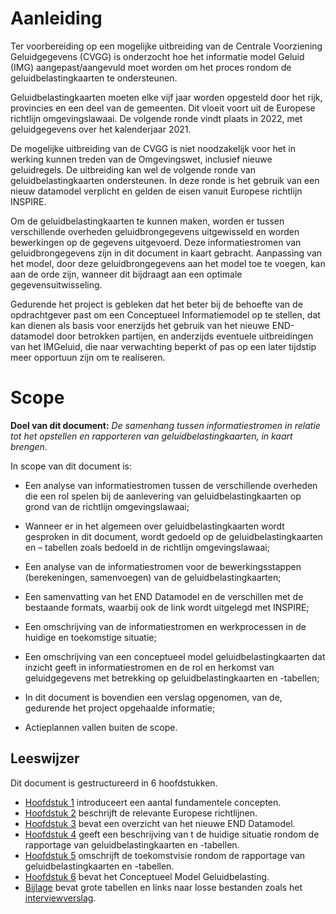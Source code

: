 Aanleiding
==========
Ter voorbereiding op een mogelijke uitbreiding van de Centrale Voorziening
Geluidgegevens (CVGG) is onderzocht hoe het informatie model Geluid (IMG)
aangepast/aangevuld moet worden om het proces rondom de geluidbelastingkaarten
te ondersteunen.

Geluidbelastingkaarten moeten elke vijf jaar worden opgesteld door het rijk,
provincies en een deel van de gemeenten. Dit vloeit voort uit de Europese
richtlijn omgevingslawaai. De volgende ronde vindt plaats in 2022, met
geluidgegevens over het kalenderjaar 2021.

De mogelijke uitbreiding van de CVGG is niet noodzakelijk voor het in werking
kunnen treden van de Omgevingswet, inclusief nieuwe geluidregels. De uitbreiding
kan wel de volgende ronde van geluidbelastingkaarten ondersteunen. In deze ronde
is het gebruik van een nieuw datamodel verplicht en gelden de eisen vanuit
Europese richtlijn INSPIRE.

Om de geluidbelastingkaarten te kunnen maken, worden er tussen verschillende
overheden geluidbrongegevens uitgewisseld en worden bewerkingen op de gegevens
uitgevoerd. Deze informatiestromen van geluidbrongegevens zijn in dit document
in kaart gebracht. Aanpassing van het model, door deze geluidbrongegevens aan
het model toe te voegen, kan aan de orde zijn, wanneer dit bijdraagt aan een
optimale gegevensuitwisseling.

Gedurende het project is gebleken dat het beter bij de behoefte van de
opdrachtgever past om een Conceptueel Informatiemodel op te stellen, dat kan
dienen als basis voor enerzijds het gebruik van het nieuwe END-datamodel door
betrokken partijen, en anderzijds eventuele uitbreidingen van het IMGeluid, die
naar verwachting beperkt of pas op een later tijdstip meer opportuun zijn om te
realiseren.

Scope
=====

**Doel van dit document:** *De samenhang tussen informatiestromen in relatie tot
het opstellen en rapporteren van geluidbelastingkaarten, in kaart brengen.*

In scope van dit document is:

-   Een analyse van informatiestromen tussen de verschillende overheden die een
    rol spelen bij de aanlevering van geluidbelastingkaarten op grond van de
    richtlijn omgevingslawaai;

-   Wanneer er in het algemeen over geluidbelastingkaarten wordt gesproken in
    dit document, wordt gedoeld op de geluidbelastingkaarten en – tabellen zoals
    bedoeld in de richtlijn omgevingslawaai;

-   Een analyse van de informatiestromen voor de bewerkingsstappen
    (berekeningen, samenvoegen) van de geluidbelastingkaarten;

-   Een samenvatting van het END Datamodel en de verschillen met de bestaande
    formats, waarbij ook de link wordt uitgelegd met INSPIRE;

-   Een omschrijving van de informatiestromen en werkprocessen in de huidige en
    toekomstige situatie;

-   Een omschrijving van een conceptueel model geluidbelastingkaarten dat
    inzicht geeft in informatiestromen en de rol en herkomst van geluidgegevens
    met betrekking op geluidbelastingkaarten en -tabellen;

-   In dit document is bovendien een verslag opgenomen, van de, gedurende het
    project opgehaalde informatie;

-   Actieplannen vallen buiten de scope.

## Leeswijzer
Dit document is gestructureerd in 6 hoofdstukken. 
- [Hoofdstuk 1](#inleiding) introduceert een aantal fundamentele concepten.
- [Hoofdstuk 2](#achtergrond_richtlijnen) beschrijft de relevante Europese richtlijnen. 
- [Hoofdstuk 3](#end_datamodel) bevat een overzicht van het nieuwe END Datamodel.
- [Hoofdstuk 4](#huidige_situatie) geeft een beschrijving van t de huidige situatie rondom de rapportage van geluidbelastingkaarten en -tabellen. 
- [Hoofdstuk 5](#toekomstige_situatie) omschrijft de toekomstvisie rondom de rapportage van geluidbelastingkaarten en -tabellen.
- [Hoofdstuk 6](#IMGeluidbelasting) bevat het Conceptueel Model Geluidbelasting.
- [Bijlage](#bijlage) bevat grote tabellen en links naar losse bestanden zoals het [interviewverslag](#bijlage-4-verslag-van-de-interviews-met-geluidexperts).

